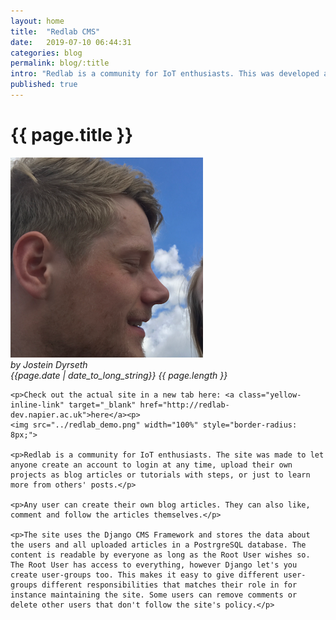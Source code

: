 ```yaml
---
layout: home
title:  "Redlab CMS"
date:   2019-07-10 06:44:31
categories: blog
permalink: blog/:title
intro: "Redlab is a community for IoT enthusiasts. This was developed as a content management system with admin and user features."
published: true
---
```

<div class="container">
  <div class="blog-entry">
    <div id="jumbotrone-two">
      <h1>{{ page.title }}</h1>
      <div class="blog-metadata">
        <div class="portrait">
          <img id="min-portrait" src="../IMG_0657_5.png" alt="">
        </div>
        <div class="blog-metadata-text">
          <i>by Jostein Dyrseth</i><br>
          <i>{{page.date | date_to_long_string}}</i>
          <i>{{ page.length }}</i>
        </div>
      </div>
    </div>

    <p>Check out the actual site in a new tab here: <a class="yellow-inline-link" target="_blank" href="http://redlab-dev.napier.ac.uk">here</a><p>
    <img src="../redlab_demo.png" width="100%" style="border-radius: 8px;">

    <p>Redlab is a community for IoT enthusiasts. The site was made to let anyone create an account to login at any time, upload their own projects as blog articles or tutorials with steps, or just to learn more from others' posts.</p>

    <p>Any user can create their own blog articles. They can also like, comment and follow the articles themselves.</p>

    <p>The site uses the Django CMS Framework and stores the data about the users and all uploaded articles in a PostrgreSQL database. The content is readable by everyone as long as the Root User wishes so. The Root User has access to everything, however Django let's you create user-groups too. This makes it easy to give different user-groups different responsibilities that matches their role in for instance maintaining the site. Some users can remove comments or delete other users that don't follow the site's policy.</p>
  </div>
</div>
